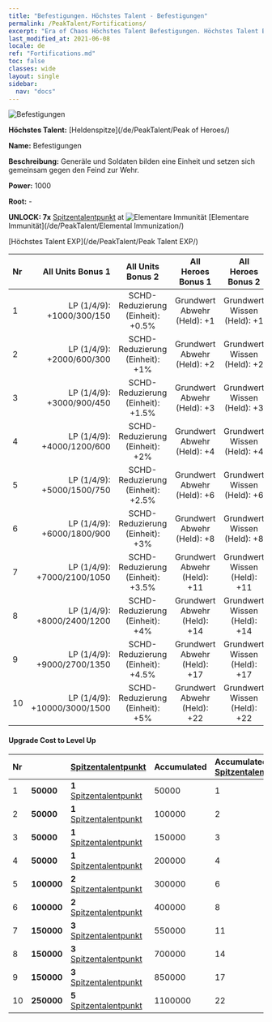 ```yaml
---
title: "Befestigungen. Höchstes Talent - Befestigungen"
permalink: /PeakTalent/Fortifications/
excerpt: "Era of Chaos Höchstes Talent Befestigungen. Höchstes Talent Befestigungen. Befestigungen"
last_modified_at: 2021-06-08
locale: de
ref: "Fortifications.md"
toc: false
classes: wide
layout: single
sidebar:
  nav: "docs"
---
```


  ![Befestigungen](/images/pt/talent_1009.png)

  **Höchstes Talent:** [Heldenspitze](/de/PeakTalent/Peak of Heroes/)

  **Name:** Befestigungen

  **Beschreibung:** Generäle und Soldaten bilden eine Einheit und setzen sich gemeinsam gegen den Feind zur Wehr.

  **Power:** 1000

  **Root:** -

  **UNLOCK: 7x** [Spitzentalentpunkt](/ItemsDE/con_934/) at ![Elementare Immunität](/images/pt/talent_1004.png) [Elementare Immunität](/de/PeakTalent/Elemental Immunization/)

  [Höchstes Talent EXP](/de/PeakTalent/Peak Talent EXP/)

  | Nr | All Units Bonus 1 | All Units Bonus 2 | All Heroes Bonus 1 | All Heroes Bonus 2 |
  |:---|--------------:|:-------------:|:-------------:|:-------------:|
  | 1 | LP (1/4/9): +1000/300/150 | SCHD-Reduzierung (Einheit): +0.5% | Grundwert Abwehr (Held): +1 | Grundwert Wissen (Held): +1 |
  | 2 | LP (1/4/9): +2000/600/300 | SCHD-Reduzierung (Einheit): +1% | Grundwert Abwehr (Held): +2 | Grundwert Wissen (Held): +2 |
  | 3 | LP (1/4/9): +3000/900/450 | SCHD-Reduzierung (Einheit): +1.5% | Grundwert Abwehr (Held): +3 | Grundwert Wissen (Held): +3 |
  | 4 | LP (1/4/9): +4000/1200/600 | SCHD-Reduzierung (Einheit): +2% | Grundwert Abwehr (Held): +4 | Grundwert Wissen (Held): +4 |
  | 5 | LP (1/4/9): +5000/1500/750 | SCHD-Reduzierung (Einheit): +2.5% | Grundwert Abwehr (Held): +6 | Grundwert Wissen (Held): +6 |
  | 6 | LP (1/4/9): +6000/1800/900 | SCHD-Reduzierung (Einheit): +3% | Grundwert Abwehr (Held): +8 | Grundwert Wissen (Held): +8 |
  | 7 | LP (1/4/9): +7000/2100/1050 | SCHD-Reduzierung (Einheit): +3.5% | Grundwert Abwehr (Held): +11 | Grundwert Wissen (Held): +11 |
  | 8 | LP (1/4/9): +8000/2400/1200 | SCHD-Reduzierung (Einheit): +4% | Grundwert Abwehr (Held): +14 | Grundwert Wissen (Held): +14 |
  | 9 | LP (1/4/9): +9000/2700/1350 | SCHD-Reduzierung (Einheit): +4.5% | Grundwert Abwehr (Held): +17 | Grundwert Wissen (Held): +17 |
  | 10 | LP (1/4/9): +10000/3000/1500 | SCHD-Reduzierung (Einheit): +5% | Grundwert Abwehr (Held): +22 | Grundwert Wissen (Held): +22 |


#### Upgrade Cost to Level Up

  | Nr | <i class="fas fa-coins"/> | [Spitzentalentpunkt](/ItemsDE/con_934/) | Accumulated <i class="fas fa-coins"/> | Accumulated [Spitzentalentpunkt](/ItemsDE/con_934/) |
  |:---|:--------------|:-------------|:-------------|:-------------|
  | 1 | **50000** | **1** [Spitzentalentpunkt](/ItemsDE/con_934/) | 50000 | 1 |
  | 2 | **50000** | **1** [Spitzentalentpunkt](/ItemsDE/con_934/) | 100000 | 2 |
  | 3 | **50000** | **1** [Spitzentalentpunkt](/ItemsDE/con_934/) | 150000 | 3 |
  | 4 | **50000** | **1** [Spitzentalentpunkt](/ItemsDE/con_934/) | 200000 | 4 |
  | 5 | **100000** | **2** [Spitzentalentpunkt](/ItemsDE/con_934/) | 300000 | 6 |
  | 6 | **100000** | **2** [Spitzentalentpunkt](/ItemsDE/con_934/) | 400000 | 8 |
  | 7 | **150000** | **3** [Spitzentalentpunkt](/ItemsDE/con_934/) | 550000 | 11 |
  | 8 | **150000** | **3** [Spitzentalentpunkt](/ItemsDE/con_934/) | 700000 | 14 |
  | 9 | **150000** | **3** [Spitzentalentpunkt](/ItemsDE/con_934/) | 850000 | 17 |
  | 10 | **250000** | **5** [Spitzentalentpunkt](/ItemsDE/con_934/) | 1100000 | 22 |

